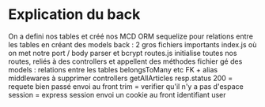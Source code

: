 # Explication du back

On a defini nos tables et créé nos MCD
ORM sequelize pour relations entre les tables en créant des models
back : 2 gros fichiers importants
index.js où on met notre port / body parser et bcrypt
routes.js initialise toutes nos routes, reliés à des controllers et appellent des méthodes
fichier gé des models : relations entre les tables belongsToMany etc FK + alias
middlewares à supprimer
controllers getAllArticles resp.status 200 = requete bien passé
envoi au front
trim = verifier qu'il n'y a pas d'espace
session = express session envoi un cookie au front identifiant user